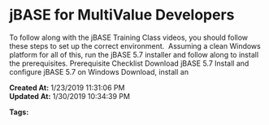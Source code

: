 # jBASE for MultiValue Developers

To follow along with the jBASE Training Class videos, you should follow these steps to set up the correct environment.  Assuming a clean Windows platform for all of this, run the jBASE 5.7 installer and follow along to install the prerequisites. Prerequisite Checklist Download jBASE 5.7 Install and configure jBASE 5.7 on Windows Download, install an  

**Created At:** 1/23/2019 11:31:06 PM  
**Updated At:** 1/30/2019 10:34:39 PM  

**Tags:**
<badge text='education' vertical='middle' />
<badge text='excercise' vertical='middle' />
<badge text='tutorial' vertical='middle' />
<badge text='videos' vertical='middle' />
<badge text='class' vertical='middle' />
<badge text='excercises' vertical='middle' />
<badge text='training' vertical='middle' />
